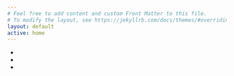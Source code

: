 ```yaml
---
# Feel free to add content and custom Front Matter to this file.
# To modify the layout, see https://jekyllrb.com/docs/themes/#overriding-theme-defaults
layout: default
active: home
---
```


<div class="uk-position-relative uk-visible-toggle uk-black uk-margin-medium-top" tabindex="-1" uk-slideshow>
    <ul class="uk-slideshow-items">
        <li>
            <img uk-cover src="https://png.pngtree.com/thumb_back/fw800/background/20190223/ourmid/pngtree-pure-color-watercolor-graffiti-gradient-background-board-design-board-design-image_66713.jpg" alt="">
        </li>
        <li>
            <img uk-cover src="https://png.pngtree.com/thumb_back/fw800/background/20190220/ourmid/pngtree-world-cup-football-game-colorful-image_6980.jpg" alt="" >
        </li>
        <li>
            <img uk-cover src="https://png.pngtree.com/thumb_back/fw800/background/20200604/pngtree-abstract-polygonal-space-low-poly-dark-background-with-connecting-dots-and-image_337931.jpg" alt="">
        </li>
    </ul>
    <a class="uk-position-center-left uk-position-small uk-hidden-hover" href="#" uk-slidenav-previous uk-slideshow-item="previous"></a>
    <a class="uk-position-center-right uk-position-small uk-hidden-hover" href="#" uk-slidenav-next uk-slideshow-item="next"></a>
</div>